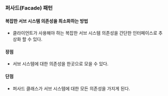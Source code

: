 ### 퍼사드(Facade) 패턴
#### 복잡한 서브 시스템 의존성을 최소화하는 방법

+ 클라이언트가 사용해야 하는 복잡한 서브 시스템 의존성을 간단한 인터페이스로 추상화 할 수 있다.

#### 장점
+ 서브 시스템에 대한 의존성을 한곳으로 모을 수 있다.

#### 단점
+ 퍼사드 클래스가 서브 시스템에 대한 모든 의존성을 가지게 된다.


